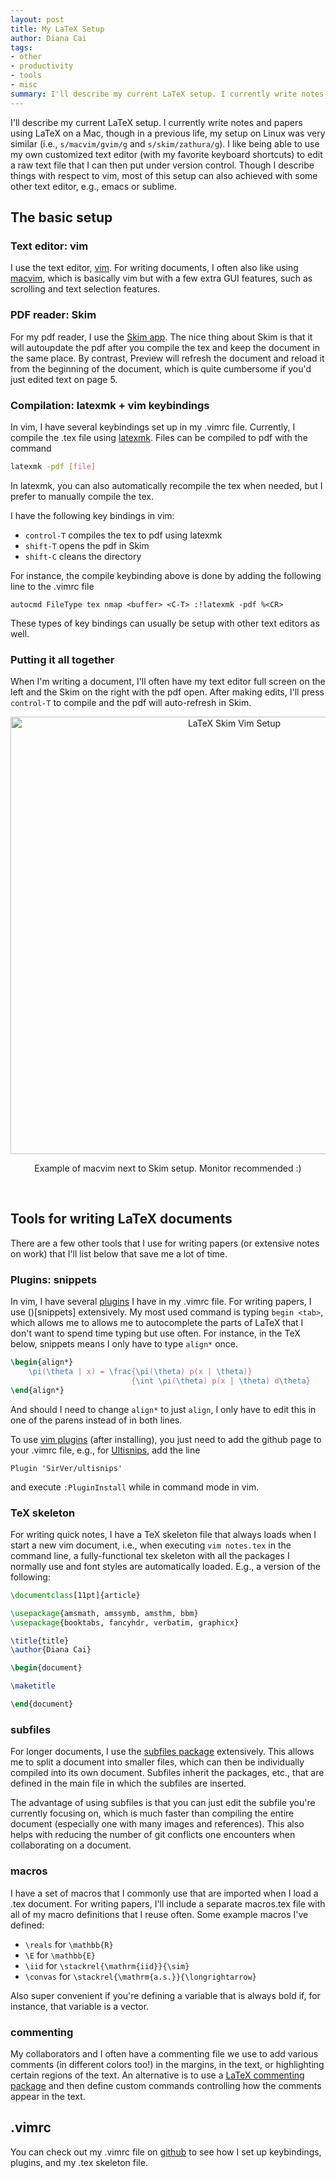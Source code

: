 ```yaml
---
layout: post
title: My LaTeX Setup
author: Diana Cai
tags:
- other
- productivity
- tools
- misc
summary: I'll describe my current LaTeX setup. I currently write notes and papers using LaTeX on a Mac, though in a previous life, my setup on Linux was very similar
---
```


I'll describe my current LaTeX setup.
I currently write notes and papers using LaTeX on a Mac, though in a previous life, my setup on Linux was very similar (i.e., ```s/macvim/gvim/g``` and ```s/skim/zathura/g```).
I like being able to use my own customized text editor (with my favorite keyboard shortcuts) to edit a raw text file that I can then put under version control.
Though I describe things with respect to vim, most of this setup can also
achieved with some other text editor, e.g., emacs or sublime.

## The basic setup

### Text editor: vim

I use the text editor, [vim](https://vim.rtorr.com/). For writing documents, I often also like using [macvim](http://macvim-dev.github.io/macvim/), which is
basically vim but with a few extra GUI features, such as scrolling and text
selection features.

### PDF reader: Skim

For my pdf reader, I use the [Skim app](https://skim-app.sourceforge.io/). The nice thing about Skim is that it will
autoupdate the pdf after you compile the tex and keep the document in the same
place. By contrast, Preview will refresh the document and reload it from the
beginning of the document, which is quite cumbersome if you'd just edited text on page 5.

### Compilation: latexmk + vim keybindings

In vim, I have several keybindings set up in my .vimrc file.
Currently, I compile the .tex file using [latexmk](http://mg.readthedocs.io/latexmk.html).
Files can be compiled to pdf with the command

```bash
latexmk -pdf [file]
```

In latexmk, you can also automatically recompile the tex when needed, but I prefer to manually compile the tex.

I have the following key bindings in vim:

* ```control-T``` compiles the tex to pdf using latexmk
* ```shift-T``` opens the pdf in Skim
* ```shift-C``` cleans the directory

For instance, the compile keybinding above is done by adding the following line
to the .vimrc file

```vim
autocmd FileType tex nmap <buffer> <C-T> :!latexmk -pdf %<CR>
```

These types of key bindings can usually be setup with other text editors as well.


### Putting it all together

When I'm writing a document, I'll often have my text editor full screen on the
left and the Skim on the right with the pdf open. After making edits, I'll press
```control-T``` to compile and the pdf will auto-refresh in Skim.

<div align="center">
<img src="{{site.baseurl}}/assets/latex-setup.png" align="center" width="700"
alt="LaTeX Skim Vim Setup">
<p>Example of macvim next to Skim setup. Monitor recommended :)</p>
<br />
</div>

## Tools for writing LaTeX documents

There are a few other tools that I use for writing papers (or extensive notes on
work) that I'll list below that save me a lot of time.

### Plugins: snippets

In vim, I have several [plugins](https://github.com/VundleVim/Vundle.vim) I have in my .vimrc file. For writing papers, I
use ()[snippets] extensively. My most used command is typing ```begin <tab>```, which
allows me to allows me to autocomplete the parts of LaTeX that I don't want to
spend time typing but use often. For instance, in the TeX below, snippets means
I only have to type ```align*``` once.

```tex
\begin{align*}
    \pi(\theta | x) = \frac{\pi(\theta) p(x | \theta)}
                           {\int \pi(\theta) p(x | \theta) d\theta}
\end{align*}
```

And should I need to change ```align*``` to just ```align```, I only have to
edit this in one of the parens instead of in both lines.

To use [vim plugins](https://github.com/VundleVim/Vundle.vim) (after installing), you just need to add the github page to your .vimrc file, e.g., for
[Ultisnips](https://github.com/SirVer/ultisnips), add the line

```vim
Plugin 'SirVer/ultisnips'
```

and execute ```:PluginInstall``` while in command mode in vim.

### TeX skeleton
For writing quick notes, I have a TeX skeleton file that always loads when I
start a new vim document, i.e., when executing ```vim notes.tex``` in the
command line, a fully-functional tex skeleton with all the packages I normally use and font styles are
automatically loaded. E.g., a version of the following:

```tex
\documentclass[11pt]{article}

\usepackage{amsmath, amssymb, amsthm, bbm}
\usepackage{booktabs, fancyhdr, verbatim, graphicx}

\title{title}
\author{Diana Cai}

\begin{document}

\maketitle

\end{document}

```

### subfiles

For longer documents, I use the [subfiles package](https://en.wikibooks.org/wiki/LaTeX/Modular_Documents#Subfiles) extensively.
This allows me to split a document into smaller files, which can then be
individually compiled into its own document. Subfiles inherit the packages, etc.,
that are defined in the main file in which the subfiles are inserted.

The advantage of using subfiles is that you
can just edit the subfile you're currently focusing on, which is much faster
than compiling the entire document (especially one with many images and references).
This also helps with reducing the number of git conflicts one encounters when
collaborating on a document.

### macros

I have a set of macros that I commonly use that are imported when I load a .tex
document. For writing papers, I'll include a separate macros.tex file with all
of my macro definitions that I reuse often. Some example macros I've defined:

* ```\reals``` for ```\mathbb{R}```
* ```\E``` for ```\mathbb{E}```
* ```\iid``` for ```\stackrel{\mathrm{iid}}{\sim}```
* ```\convas``` for ```\stackrel{\mathrm{a.s.}}{\longrightarrow}```

Also super convenient if you're defining a variable that is always bold if, for
instance, that variable is a vector.


### commenting

My collaborators and I often have a commenting file we use to add various comments (in different colors too!) in the margins, in the text, or highlighting certain regions of the text.
An alternative is to use a [LaTeX commenting package](https://ctan.org/pkg/todonotes)
and then define custom commands controlling how the comments appear in the text.


## .vimrc

You can check out my .vimrc file on [github](https://github.com/dicai/dotfiles/blob/master/vimrc) to see how I set up keybindings, plugins, and
my .tex skeleton file.
